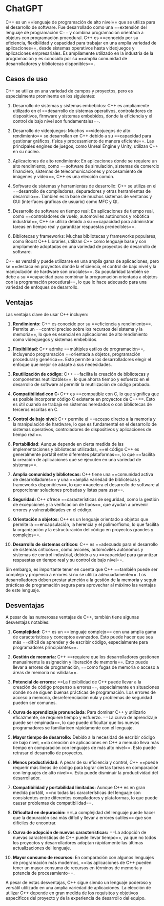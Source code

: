 # ChatGPT
C++ es un ==lenguaje de programación de alto nivel== que se utiliza para el desarrollo de software. Fue desarrollado como una ==extensión del lenguaje de programación C== y combina programación orientada a objetos con programación procedural. C++ es ==conocido por su eficiencia, flexibilidad y capacidad para trabajar en una amplia variedad de aplicaciones==, desde sistemas operativos hasta videojuegos y aplicaciones empresariales. Es ampliamente utilizado en la industria de la programación y es conocido por su ==amplia comunidad de desarrolladores y bibliotecas disponibles==.
## Casos de uso
C++ se utiliza en una variedad de campos y proyectos, pero es especialmente prominente en los siguientes:

1. Desarrollo de sistemas y sistemas embebidos: C++ es ampliamente utilizado en el ==desarrollo de sistemas operativos, controladores de dispositivos, firmware y sistemas embebidos, donde la eficiencia y el control de bajo nivel son fundamentales==.

2. Desarrollo de videojuegos: Muchos ==videojuegos de alto rendimiento== se desarrollan en C++ debido a su ==capacidad para gestionar gráficos, física y procesamiento de manera eficiente==. Las principales engines de juegos, como Unreal Engine y Unity, utilizan C++ en su núcleo.

3. Aplicaciones de alto rendimiento: En aplicaciones donde se requiere un alto rendimiento, como ==software de simulación, sistemas de comercio financiero, sistemas de telecomunicaciones y procesamiento de imágenes y vídeo==, C++ es una elección común.

4. Software de sistemas y herramientas de desarrollo: C++ se utiliza en el ==desarrollo de compiladores, depuradores y otras herramientas de desarrollo==. También es la base de muchos sistemas de ventanas y GUI (interfaces gráficas de usuario) como MFC y Qt.

5. Desarrollo de software en tiempo real: En aplicaciones de tiempo real, como ==controladores de vuelo, automóviles autónomos y robótica industrial==, C++ se utiliza debido a su ==capacidad para administrar tareas en tiempo real y garantizar respuestas predecibles==.

6. Bibliotecas y frameworks: Muchas bibliotecas y frameworks populares, como Boost C++ Libraries, utilizan C++ como lenguaje base y son ampliamente adoptadas en una variedad de proyectos de desarrollo de software.

C++ es versátil y puede utilizarse en una amplia gama de aplicaciones, pero se ==destaca en proyectos donde la eficiencia, el control de bajo nivel y la manipulación de hardware son cruciales==. Su popularidad también se debe a su ==capacidad para combinar la programación orientada a objetos con la programación procedural==, lo que lo hace adecuado para una variedad de enfoques de desarrollo.
## Ventajas
Las ventajas clave de usar C++ incluyen:

1. **Rendimiento:** C++ es conocido por su ==eficiencia y rendimiento==. Permite un ==control preciso sobre los recursos del sistema y la memoria==, lo que es esencial en aplicaciones de alto rendimiento como videojuegos y sistemas embebidos.

2. **Flexibilidad:** C++ admite ==múltiples estilos de programación==, incluyendo programación ==orientada a objetos, programación procedural y genérica==. Esto permite a los desarrolladores elegir el enfoque que mejor se adapte a sus necesidades.

3. **Reutilización de código:** C++ ==facilita la creación de bibliotecas y componentes reutilizables==, lo que ahorra tiempo y esfuerzo en el desarrollo de software al permitir la reutilización de código probado.

4. **Compatibilidad con C:** C++ es ==compatible con C, lo que significa que es posible incorporar código C existente en proyectos de C++==. Esto es útil cuando se trabaja en sistemas heredados o con bibliotecas de terceros escritas en C.

5. **Control de bajo nivel:** C++ permite el ==acceso directo a la memoria y la manipulación de hardware, lo que es fundamental en el desarrollo de sistemas operativos, controladores de dispositivos y aplicaciones de tiempo real==.

6. **Portabilidad:** Aunque depende en cierta medida de las implementaciones y bibliotecas utilizadas, ==el código C++ es generalmente portátil entre diferentes plataformas==, lo que ==facilita la creación de aplicaciones que se ejecuten en una variedad de sistemas==.

7. **Amplia comunidad y bibliotecas:** C++ tiene una ==comunidad activa de desarrolladores== y una ==amplia variedad de bibliotecas y frameworks disponibles==, lo que ==acelera el desarrollo de software al proporcionar soluciones probadas y listas para usar==.

8. **Seguridad:** C++ ofrece ==características de seguridad, como la gestión de excepciones y la verificación de tipos==, que ayudan a prevenir errores y vulnerabilidades en el código.

9. **Orientación a objetos:** C++ es un lenguaje orientado a objetos que permite la ==encapsulación, la herencia y el polimorfismo, lo que facilita la organización y la estructuración del código en proyectos grandes y complejos==.

10. **Desarrollo de sistemas críticos:** C++ es ==adecuado para el desarrollo de sistemas críticos==, como aviones, automóviles autónomos y sistemas de control industrial, debido a su ==capacidad para garantizar respuestas en tiempo real y su control de bajo nivel==.

Sin embargo, es importante tener en cuenta que C++ ==también puede ser complejo y propenso a errores si no se utiliza adecuadamente==. Los desarrolladores deben prestar atención a la gestión de la memoria y seguir prácticas de programación segura para aprovechar al máximo las ventajas de este lenguaje.
## Desventajas
A pesar de las numerosas ventajas de C++, también tiene algunas desventajas notables:

1. **Complejidad:** C++ es un ==lenguaje complejo== con una amplia gama de características y conceptos avanzados. Esto puede hacer que sea más ==difícil de aprender y de escribir código, especialmente para programadores principiantes==.

2. **Gestión de memoria:** C++ ==requiere que los desarrolladores gestionen manualmente la asignación y liberación de memoria==. Esto puede llevar a errores de programación, ==como fugas de memoria o acceso a áreas de memoria no válidas==.

3. **Potencial de errores:** ==La flexibilidad de C++ puede llevar a la creación de código propenso a errores==, especialmente en situaciones donde no se siguen buenas prácticas de programación. Los errores de acceso a memoria, desreferenciación nula y problemas de seguridad pueden ser comunes.

4. **Curva de aprendizaje pronunciada:** Para dominar C++ y utilizarlo eficazmente, se requiere tiempo y esfuerzo. ==La curva de aprendizaje puede ser empinada==, lo que puede dificultar que los nuevos programadores se familiaricen rápidamente con el lenguaje.

5. **Mayor tiempo de desarrollo:** Debido a la necesidad de escribir código de bajo nivel, ==la creación de aplicaciones en C++ a menudo lleva más tiempo en comparación con lenguajes de más alto nivel==. Esto puede retrasar el desarrollo de proyectos.

6. **Menos productividad:** A pesar de su eficiencia y control, C++ ==puede requerir más líneas de código para lograr ciertas tareas en comparación con lenguajes de alto nivel==. Esto puede disminuir la productividad del desarrollador.

7. **Compatibilidad y portabilidad limitadas:** Aunque C++ es en gran medida portátil, ==no todas las características del lenguaje son consistentes entre diferentes compiladores y plataformas, lo que puede causar problemas de compatibilidad==.

8. **Dificultad en depuración:** ==La complejidad del lenguaje puede hacer que la depuración sea más difícil y llevar a errores sutiles== que son difíciles de encontrar.

9. **Curva de adopción de nuevas características:** ==La adopción de nuevas características de C++ puede llevar tiempo==, ya que no todos los proyectos y desarrolladores adoptan rápidamente las últimas actualizaciones del lenguaje.

10. **Mayor consumo de recursos:** En comparación con algunos lenguajes de programación más modernos, ==las aplicaciones de C++ pueden tener un mayor consumo de recursos en términos de memoria y potencia de procesamiento==.

A pesar de estas desventajas, C++ sigue siendo un lenguaje poderoso y versátil utilizado en una amplia variedad de aplicaciones. La elección de utilizar C++ depende en gran medida de los requisitos y objetivos específicos del proyecto y de la experiencia de desarrollo del equipo.